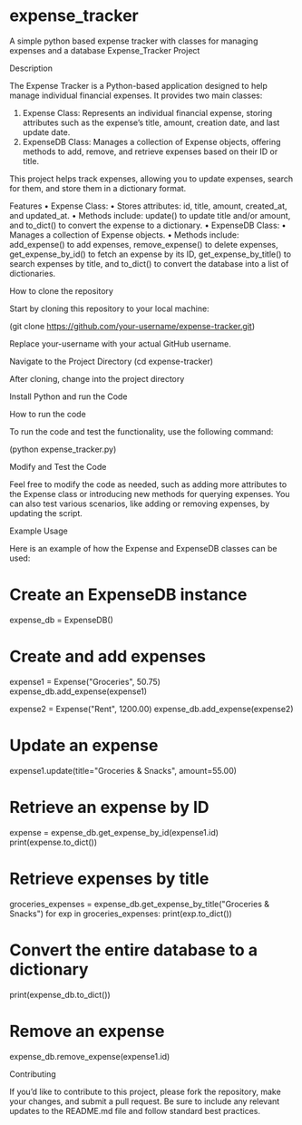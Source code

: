 # expense_tracker
A simple python based expense tracker with classes for managing expenses and a database
Expense_Tracker Project



Description


The Expense Tracker is a Python-based application designed to help manage individual financial expenses. It provides two main classes:
 1. Expense Class: Represents an individual financial expense, storing attributes such as the expense’s title, amount, creation date, and last update date.
 2. ExpenseDB Class: Manages a collection of Expense objects, offering methods to add, remove, and retrieve expenses based on their ID or title.

This project helps track expenses, allowing you to update expenses, search for them, and store them in a dictionary format.

Features
 • Expense Class:
 • Stores attributes: id, title, amount, created_at, and updated_at.
 • Methods include: update() to update title and/or amount, and to_dict() to convert the expense to a dictionary.
 • ExpenseDB Class:
 • Manages a collection of Expense objects.
 • Methods include: add_expense() to add expenses, remove_expense() to delete expenses, get_expense_by_id() to fetch an expense by its ID,
get_expense_by_title() to search expenses by title, and to_dict() to convert the database into a list of dictionaries.





How to clone the repository


Start by cloning this repository to your local machine:

(git clone https://github.com/your-username/expense-tracker.git)

Replace your-username with your actual GitHub username.

Navigate to the Project Directory
(cd expense-tracker)

After cloning, change into the project directory

Install Python and run the Code




How to run the code


To run the code and test the functionality, use the following command:

(python expense_tracker.py)

Modify and Test the Code

Feel free to modify the code as needed, such as adding more attributes to the Expense class or introducing new methods for querying expenses.
You can also test various scenarios, like adding or removing expenses, by updating the script.


Example Usage

Here is an example of how the Expense and ExpenseDB classes can be used:

# Create an ExpenseDB instance
expense_db = ExpenseDB()

# Create and add expenses
expense1 = Expense("Groceries", 50.75)
expense_db.add_expense(expense1)

expense2 = Expense("Rent", 1200.00)
expense_db.add_expense(expense2)

# Update an expense
expense1.update(title="Groceries & Snacks", amount=55.00)

# Retrieve an expense by ID
expense = expense_db.get_expense_by_id(expense1.id)
print(expense.to_dict())

# Retrieve expenses by title
groceries_expenses = expense_db.get_expense_by_title("Groceries & Snacks")
for exp in groceries_expenses:
    print(exp.to_dict())

# Convert the entire database to a dictionary
print(expense_db.to_dict())

# Remove an expense
expense_db.remove_expense(expense1.id)


Contributing

If you’d like to contribute to this project, please fork the repository, make your changes,
and submit a pull request. Be sure to include any relevant updates to the README.md file and follow standard best practices.
